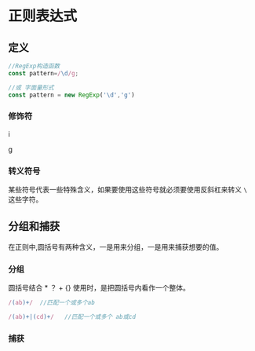 # 正则表达式

## 定义
``` js
//RegExp构造函数
const pattern=/\d/g;

//或 字面量形式
const pattern = new RegExp('\d','g')
```

### 修饰符
i

g

### 转义符号
某些符号代表一些特殊含义，如果要使用这些符号就必须要使用反斜杠来转义 `\` 这些字符。

## 分组和捕获
在正则中,圆括号有两种含义，一是用来分组，一是用来捕获想要的值。

### 分组
圆括号结合 * ？ + {} 使用时，是把圆括号内看作一个整体。

``` js
/(ab)+/  //匹配一个或多个ab

/(ab)+|(cd)+/   //匹配一个或多个 ab或cd
```

### 捕获
